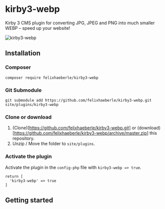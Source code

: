# kirby3-webp
Kirby 3 CMS plugin for converting JPG, JPEG and PNG into much smaller WEBP – speed up your website!

![kirby3-webp](https://user-images.githubusercontent.com/34959078/82842741-f6450900-9eda-11ea-8f63-1cc3fe1eb5f0.png)

## Installation

### Composer
```
composer require felixhaeberle/kirby3-webp
```
### Git Submodule
```
git submodule add https://github.com/felixhaeberle/kirby3-webp.git site/plugins/kirby3-webp
```
### Clone or download
1. (Clone)[https://github.com/felixhaeberle/kirby3-webp.git] or (download)[https://github.com/felixhaeberle/kirby3-webp/archive/master.zip] this repository.
2. Unzip / Move the folder to `site/plugins`.

### Activate the plugin
Activate the plugin in the `config-php` file with `kirby3-webp => true`.
```
return [
  'kirby3-webp' => true
]
```

## Getting started


